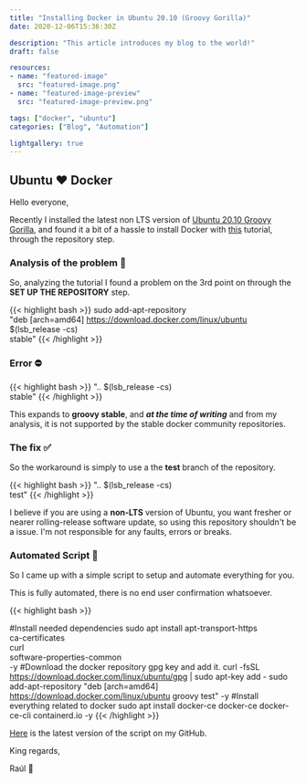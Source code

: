```yaml
---
title: "Installing Docker in Ubuntu 20.10 (Groovy Gorilla)"
date: 2020-12-06T15:36:30Z

description: "This article introduces my blog to the world!"
draft: false

resources:
- name: "featured-image"
  src: "featured-image.png"
- name: "featured-image-preview"
  src: "featured-image-preview.png"

tags: ["docker", "ubuntu"]
categories: ["Blog", "Automation"]

lightgallery: true
---
```


## Ubuntu ❤️ Docker
Hello everyone,

Recently I installed the latest non LTS version of [Ubuntu 20.10 Groovy Gorilla](https://releases.ubuntu.com/20.10/), and found it a bit of a hassle to install Docker with [this](https://docs.docker.com/engine/install/ubuntu/) tutorial, through the repository step.

<!--more-->


### Analysis of the problem 🔎
So, analyzing the tutorial I found a problem on the 3rd point on through the **SET UP THE REPOSITORY** step.

{{< highlight bash >}}
sudo add-apt-repository \
   "deb [arch=amd64] https://download.docker.com/linux/ubuntu \
   $(lsb_release -cs) \
   stable"
{{< /highlight >}}

### Error ⛔

{{< highlight bash >}}
    "..
    $(lsb_release -cs) \
    stable"
{{< /highlight >}}

This expands to **groovy stable**, and ___at the time of writing___ and from my analysis, it is not supported by the stable docker community repositories.

### The fix ✅

So the workaround is simply to use a the **test** branch of the repository. 

{{< highlight bash >}}
    "..
    $(lsb_release -cs) \
    test"
{{< /highlight >}}


<!-- {/*< admonition type=info title="Info" open=true >*/}} -->

I believe if you are using a **non-LTS** version of Ubuntu, you want fresher or nearer rolling-release software update, so using this repository shouldn't be a issue. I'm not responsible for any faults, errors or breaks.

<!-- {{/*< /admonition >*/}} -->

### Automated Script 🔨
So I came up with a simple script to setup and automate everything for you.

<!-- {{/*< admonition type=warning title="Warning" open=true >*/}} -->

This is fully automated, there is no end user confirmation whatsoever.

<!-- {{/*< /admonition >*/}} -->


{{< highlight bash >}}

#Install needed dependencies
sudo apt install apt-transport-https \
         ca-certificates \
         curl \
         software-properties-common \
         -y 
#Download the docker repository gpg key and add it.
curl -fsSL https://download.docker.com/linux/ubuntu/gpg | sudo apt-key add -
sudo add-apt-repository "deb [arch=amd64] https://download.docker.com/linux/ubuntu groovy test" -y
#Install everything related to docker
sudo apt install docker-ce docker-ce docker-ce-cli containerd.io -y
{{< /highlight >}}


[Here](https://github.com/raulcorreia7/scripts/blob/master/ubuntu/install-docker.sh) is the latest version of the script on my GitHub.

King regards,

Raúl 🐧